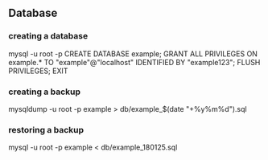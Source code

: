 ## Database
### creating a database
mysql -u root -p
CREATE DATABASE example;
GRANT ALL PRIVILEGES ON example.* TO "example"@"localhost" IDENTIFIED BY "example123";
FLUSH PRIVILEGES;
EXIT

### creating a backup
mysqldump -u root -p example > db/example_$(date "+%y%m%d").sql

### restoring a backup
mysql -u root -p example < db/example_180125.sql
